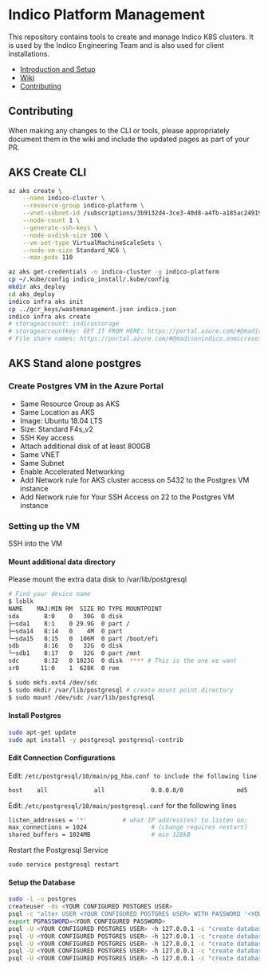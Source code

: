# Indico Platform Management

This repository contains tools to create and manage Indico K8S clusters. It is used by the Indico Engineering Team and is also used for client installations.

- [Introduction and Setup](https://github.com/IndicoDataSolutions/indico-deployment/wiki/Introduction-and-Setup)
- [Wiki](https://github.com/IndicoDataSolutions/indico-deployment/wiki)
- [Contributing](#contributing)


## Contributing
When making any changes to the CLI or tools, please appropriately document them in the wiki and include the updated pages as part of your PR.

## AKS Create CLI
```bash
az aks create \
    --name indico-cluster \
    --resource-group indico-platform \
    --vnet-subnet-id /subscriptions/3b9132d4-3ce3-40d8-a4fb-a185ac249199/resourceGroups/indico-platform/providers/Microsoft.Network/virtualNetworks/indico-network/subnets/default \
    --node-count 1 \
    --generate-ssh-keys \
    --node-osdisk-size 100 \
    --vm-set-type VirtualMachineScaleSets \
    --node-vm-size Standard_NC6 \
    --max-pods 110

az aks get-credentials -n indico-cluster -g indico-platform
cp ~/.kube/config indico_install/.kube/config
mkdir aks_deploy
cd aks_deploy
indico infra aks init
cp ../gcr_keys/wastemanagement.json indico.json
indico infra aks create
# storageaccount: indicostorage
# storageaccountkey: GET IT FROM HERE: https://portal.azure.com/#@madisonindico.onmicrosoft.com/resource/subscriptions/3b9132d4-3ce3-40d8-a4fb-a185ac249199/resourceGroups/indico-platform/providers/Microsoft.Storage/storageAccounts/indicostorage/keys
# File share names: https://portal.azure.com/#@madisonindico.onmicrosoft.com/resource/subscriptions/3b9132d4-3ce3-40d8-a4fb-a185ac249199/resourceGroups/indico-platform/providers/Microsoft.Storage/storageAccounts/indicostorage/fileList
```

## AKS Stand alone postgres

### Create Postgres VM in the Azure Portal
- Same Resource Group as AKS
- Same Location as AKS
- Image: Ubuntu 18.04 LTS
- Size: Standard F4s_v2
- SSH Key access
- Attach additional disk of at least 800GB
- Same VNET
- Same Subnet
- Enable Accelerated Networking
- Add Network rule for AKS cluster access on 5432 to the Postgres VM instance
- Add Network rule for Your SSH Access on 22 to the Postgres VM instance

### Setting up the VM
SSH into the VM

#### Mount additional data directory
Please mount the extra data disk to /var/lib/postgresql
```bash
# Find your device name
$ lsblk
NAME    MAJ:MIN RM  SIZE RO TYPE MOUNTPOINT
sda       8:0    0   30G  0 disk
├─sda1    8:1    0 29.9G  0 part /
├─sda14   8:14   0    4M  0 part
└─sda15   8:15   0  106M  0 part /boot/efi
sdb       8:16   0   32G  0 disk
└─sdb1    8:17   0   32G  0 part /mnt
sdc       8:32   0 1023G  0 disk  **** # This is the one we want
sr0      11:0    1  628K  0 rom

$ sudo mkfs.ext4 /dev/sdc
$ sudo mkdir /var/lib/postgresql # create mount point directory
$ sudo mount /dev/sdc /var/lib/postgresql
```

#### Install Postgres
```bash
sudo apt-get update
sudo apt install -y postgresql postgresql-contrib
```

#### Edit Connection Configurations
Edit: `/etc/postgresql/10/main/pg_hba.conf to include the following line`

```bash
host    all             all             0.0.0.0/0               md5
```

Edit: `/etc/postgresql/10/main/postgresql.conf` for the following lines

```bash
listen_addresses = '*'          # what IP address(es) to listen on;
max_connections = 1024                  # (change requires restart)
shared_buffers = 1024MB                 # min 128kB
```

Restart the Postgresql Service
```
sudo service postgresql restart
```

#### Setup the Database

```bash
sudo -i -u postgres
createuser -ds <YOUR CONFIGURED POSTGRES USER>
psql -c "alter USER <YOUR CONFIGURED POSTGRES USER> WITH PASSWORD '<YOUR CONFIGURED PASSWORD>';"
export PGPASSWORD=<YOUR CONFIGURED PASSWORD>
psql -U <YOUR CONFIGURED POSTGRES USER> -h 127.0.0.1 -c "create database cyclone;" postgres
psql -U <YOUR CONFIGURED POSTGRES USER> -h 127.0.0.1 -c "create database noct;" postgres
psql -U <YOUR CONFIGURED POSTGRES USER> -h 127.0.0.1 -c "create database crowdlabel;" postgres
psql -U <YOUR CONFIGURED POSTGRES USER> -h 127.0.0.1 -c "create database elmosfire;" postgres
psql -U <YOUR CONFIGURED POSTGRES USER> -h 127.0.0.1 -c "create database moonbow;" postgres
```
